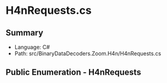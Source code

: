 ﻿# H4nRequests.cs

## Summary

* Language: C#
* Path: src/BinaryDataDecoders.Zoom.H4n/H4nRequests.cs

## Public Enumeration - H4nRequests

